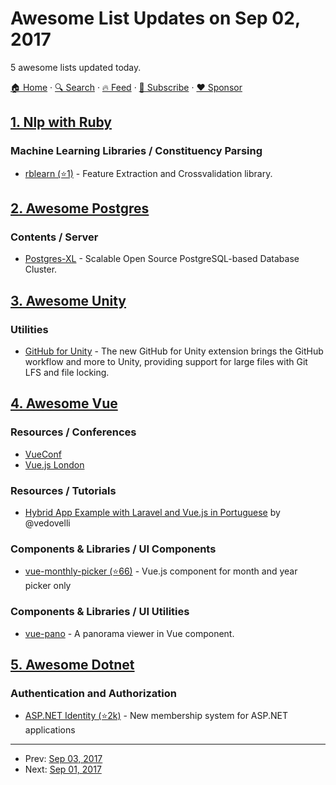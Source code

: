 # Awesome List Updates on Sep 02, 2017

5 awesome lists updated today.

[🏠 Home](/README.md) · [🔍 Search](https://www.trackawesomelist.com/search/) · [🔥 Feed](https://www.trackawesomelist.com/rss.xml) · [📮 Subscribe](https://trackawesomelist.us17.list-manage.com/subscribe?u=d2f0117aa829c83a63ec63c2f&id=36a103854c) · [❤️  Sponsor](https://github.com/sponsors/theowenyoung)



## [1. Nlp with Ruby](/content/arbox/nlp-with-ruby/README.md)

### Machine Learning Libraries / Constituency Parsing

*   [rblearn (⭐1)](https://github.com/himkt/rblearn) - Feature Extraction and Crossvalidation library.

## [2. Awesome Postgres](/content/dhamaniasad/awesome-postgres/README.md)

### Contents / Server

*   [Postgres-XL](https://www.postgres-xl.org/) - Scalable Open Source PostgreSQL-based Database Cluster.

## [3. Awesome Unity](/content/RyanNielson/awesome-unity/README.md)

### Utilities

*   [GitHub for Unity](https://unity.github.com/) - The new GitHub for Unity extension brings the GitHub workflow and more to Unity, providing support for large files with Git LFS and file locking.

## [4. Awesome Vue](/content/vuejs/awesome-vue/README.md)

### Resources / Conferences

*   [VueConf](http://conf.vuejs.org)
*   [Vue.js London](http://vuejs.london)

### Resources / Tutorials

*   [Hybrid App Example with Laravel and Vue.js in Portuguese](https://www.youtube.com/watch?v=TGSJjDahlrQ) by @vedovelli

### Components & Libraries / UI Components

*   [vue-monthly-picker (⭐66)](https://github.com/ittus/vue-monthly-picker) - Vue.js component for month and year picker only

### Components & Libraries / UI Utilities

*   [vue-pano](https://github.com/ChiChou/vue-pano) - A panorama viewer in Vue component.

## [5. Awesome Dotnet](/content/quozd/awesome-dotnet/README.md)

### Authentication and Authorization

*   [ASP.NET Identity (⭐2k)](https://github.com/aspnet/Identity/) - New membership system for ASP.NET applications

---

- Prev: [Sep 03, 2017](/content/2017/09/03/README.md)
- Next: [Sep 01, 2017](/content/2017/09/01/README.md)